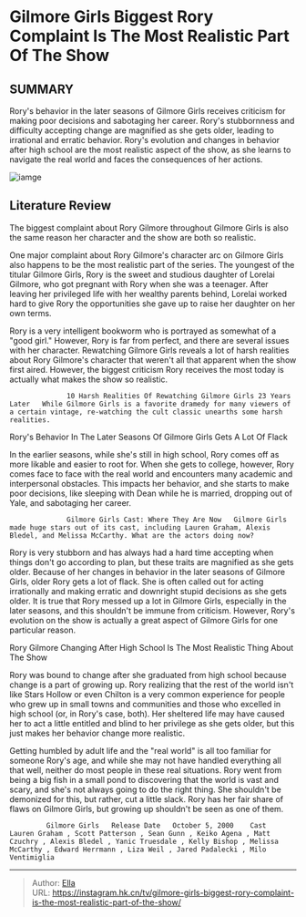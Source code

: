 # Gilmore Girls  Biggest Rory Complaint Is The Most Realistic Part Of The Show


## SUMMARY 



  Rory&#39;s behavior in the later seasons of Gilmore Girls receives criticism for making poor decisions and sabotaging her career.   Rory&#39;s stubbornness and difficulty accepting change are magnified as she gets older, leading to irrational and erratic behavior.   Rory&#39;s evolution and changes in behavior after high school are the most realistic aspect of the show, as she learns to navigate the real world and faces the consequences of her actions.  

![iamge](https://static1.srcdn.com/wordpress/wp-content/uploads/2023/05/alexis-bledel-as-rory-in-gilmore-girls-2.jpg)

## Literature Review
The biggest complaint about Rory Gilmore throughout Gilmore Girls is also the same reason her character and the show are both so realistic.




One major complaint about Rory Gilmore&#39;s character arc on Gilmore Girls also happens to be the most realistic part of the series. The youngest of the titular Gilmore Girls, Rory is the sweet and studious daughter of Lorelai Gilmore, who got pregnant with Rory when she was a teenager. After leaving her privileged life with her wealthy parents behind, Lorelai worked hard to give Rory the opportunities she gave up to raise her daughter on her own terms.




Rory is a very intelligent bookworm who is portrayed as somewhat of a &#34;good girl.&#34; However, Rory is far from perfect, and there are several issues with her character. Rewatching Gilmore Girls reveals a lot of harsh realities about Rory Gilmore&#39;s character that weren&#39;t all that apparent when the show first aired. However, the biggest criticism Rory receives the most today is actually what makes the show so realistic.

                  10 Harsh Realities Of Rewatching Gilmore Girls 23 Years Later   While Gilmore Girls is a favorite dramedy for many viewers of a certain vintage, re-watching the cult classic unearths some harsh realities.    


 Rory&#39;s Behavior In The Later Seasons Of Gilmore Girls Gets A Lot Of Flack 
          

In the earlier seasons, while she&#39;s still in high school, Rory comes off as more likable and easier to root for. When she gets to college, however, Rory comes face to face with the real world and encounters many academic and interpersonal obstacles. This impacts her behavior, and she starts to make poor decisions, like sleeping with Dean while he is married, dropping out of Yale, and sabotaging her career.




                  Gilmore Girls Cast: Where They Are Now   Gilmore Girls made huge stars out of its cast, including Lauren Graham, Alexis Bledel, and Melissa McCarthy. What are the actors doing now?    

Rory is very stubborn and has always had a hard time accepting when things don&#39;t go according to plan, but these traits are magnified as she gets older. Because of her changes in behavior in the later seasons of Gilmore Girls, older Rory gets a lot of flack. She is often called out for acting irrationally and making erratic and downright stupid decisions as she gets older. It is true that Rory messed up a lot in Gilmore Girls, especially in the later seasons, and this shouldn&#39;t be immune from criticism. However, Rory&#39;s evolution on the show is actually a great aspect of Gilmore Girls for one particular reason.



 Rory Gilmore Changing After High School Is The Most Realistic Thing About The Show 
          




Rory was bound to change after she graduated from high school because change is a part of growing up. Rory realizing that the rest of the world isn&#39;t like Stars Hollow or even Chilton is a very common experience for people who grew up in small towns and communities and those who excelled in high school (or, in Rory&#39;s case, both). Her sheltered life may have caused her to act a little entitled and blind to her privilege as she gets older, but this just makes her behavior change more realistic.

Getting humbled by adult life and the &#34;real world&#34; is all too familiar for someone Rory&#39;s age, and while she may not have handled everything all that well, neither do most people in these real situations. Rory went from being a big fish in a small pond to discovering that the world is vast and scary, and she&#39;s not always going to do the right thing. She shouldn&#39;t be demonized for this, but rather, cut a little slack. Rory has her fair share of flaws on Gilmore Girls, but growing up shouldn&#39;t be seen as one of them.




             Gilmore Girls   Release Date   October 5, 2000    Cast   Lauren Graham , Scott Patterson , Sean Gunn , Keiko Agena , Matt Czuchry , Alexis Bledel , Yanic Truesdale , Kelly Bishop , Melissa McCarthy , Edward Herrmann , Liza Weil , Jared Padalecki , Milo Ventimiglia       


---

> Author: [Ella](https://instagram.hk.cn/)  
> URL: https://instagram.hk.cn/tv/gilmore-girls-biggest-rory-complaint-is-the-most-realistic-part-of-the-show/  

